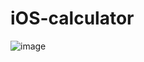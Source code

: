 # iOS-calculator

![image](https://user-images.githubusercontent.com/57111980/215753821-d28deae1-b42f-4ae7-8cc9-c8929a1cea6e.png)

